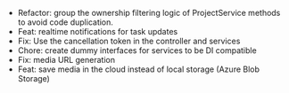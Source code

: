 - Refactor: group the ownership filtering logic of ProjectService methods to avoid code duplication.
- Feat: realtime notifications for task updates
- Fix: Use the cancellation token in the controller and services
- Chore: create dummy interfaces for services to be DI compatible
- Fix: media URL generation
- Feat: save media in the cloud instead of local storage (Azure Blob Storage)
